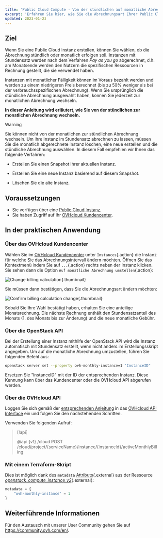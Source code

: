 ```yaml
---
title: 'Public Cloud Compute - Von der stündlichen auf monatliche Abrechnung umstellen'
excerpt: 'Erfahren Sie hier, wie Sie die Abrechnungsart Ihrer Public Cloud Instanz ändern'
updated: 2023-01-23
---
```


## Ziel

Wenn Sie eine Public Cloud Instanz erstellen, können Sie wählen, ob die Abrechnung stündlich oder monatlich erfolgen soll. Instanzen mit Stundensatz werden nach dem Verfahren *Pay as you go* abgerechnet, d.h. am Monatsende werden den Nutzern die spezifischen Ressourcen in Rechnung gestellt, die sie verwendet haben.

Instanzen mit monatlicher Fälligkeit können im Voraus bezahlt werden und werden zu einem niedrigeren Preis berechnet (bis zu 50% weniger als bei der verbrauchsspezifischen Abrechnung). Wenn Sie ursprünglich die stündliche Abrechnung ausgewählt haben, können Sie jederzeit zur monatlichen Abrechnung wechseln.

**In dieser Anleitung wird erläutert, wie Sie von der stündlichen zur monatlichen Abrechnung wechseln.**

> [!warning]
>
> Sie können nicht von der monatlichen zur stündlichen Abrechnung wechseln. Um Ihre Instanz im Stundensatz abrechnen zu lassen, müssen Sie die monatlich abgerechnete Instanz löschen, eine neue erstellen und die stündliche Abrechnung auswählen. In diesem Fall empfehlen wir Ihnen das folgende Verfahren:
>
>- Erstellen Sie einen Snapshot Ihrer aktuellen Instanz.
>
>- Erstellen Sie eine neue Instanz basierend auf diesem Snapshot.
>
>- Löschen Sie die alte Instanz.
>

## Voraussetzungen

- Sie verfügen über eine [Public Cloud Instanz](https://www.ovhcloud.com/de/public-cloud).
- Sie haben Zugriff auf Ihr [OVHcloud Kundencenter](https://www.ovh.com/auth/?action=gotomanager&from=https://www.ovh.de/&ovhSubsidiary=de).

## In der praktischen Anwendung

### Über das OVHcloud Kundencenter

Wählen Sie im [OVHcloud Kundencenter](https://www.ovh.com/auth/?action=gotomanager&from=https://www.ovh.de/&ovhSubsidiary=de) unter `Instances`{.action} die Instanz für welche Sie das Abrechnungsintervall ändern möchten. Öffnen Sie das Kontextmenü indem Sie auf `...`{.action} rechts neben der Instanz klicken. Sie sehen dann die Option `Auf monatliche Abrechnung umstellen`{.action}:

![Change billing calculation](images/switch_to_monthly_updated.png){.thumbnail}

Sie müssen dann bestätigen, dass Sie die Abrechnungsart ändern möchten:

![Confirm billing calculation change](images/confirm_to_monthly_updated.png){.thumbnail}

Sobald Sie Ihre Wahl bestätigt haben, erhalten Sie eine anteilige Monatsrechnung. Die nächste Rechnung enthält den Stundensatzanteil des Monats (1. des Monats bis zur Änderung) und die neue monatliche Gebühr.

### Über die OpenStack API

Bei der Erstellung einer Instanz mithilfe der OpenStack API wird die Instanz automatisch mit Stundensatz erstellt, wenn nicht anders im Erstellungsskript angegeben. Um auf die monatliche Abrechnung umzustellen, führen Sie folgenden Befehl aus:

```bash
openstack server set --property ovh-monthly-instance=1 "InstanceID"
```

Ersetzen Sie "InstanceID" mit der ID der entsprechenden Instanz. Diese Kennung kann über das Kundencenter oder die OVHcloud API abgerufen werden.

### Über die OVHcloud API

Loggen Sie sich gemäß der [entsprechenden Anleitung](/pages/manage_and_operate/api/first-steps) in das [OVHcloud API Interface](https://eu.api.ovh.com/) ein und folgen Sie den nachstehenden Schritten.

Verwenden Sie folgenden Aufruf:

> [!api]
>
> @api {v1} /cloud POST /cloud/project/{serviceName}/instance/{instanceId}/activeMonthlyBilling
>

### Mit einem Terraform-Skript

Dies ist möglich dank des `metadata` [Attributs](https://registry.terraform.io/providers/terraform-provider-openstack/openstack/latest/docs/resources/compute_instance_v2#metadata){.external} aus der Ressource [*openstack_compute_instance_v2*](https://registry.terraform.io/providers/terraform-provider-openstack/openstack/latest/docs/resources/compute_instance_v2){.external}:

```terraform
metadata = {
    "ovh-monthly-instance" = 1
}
```

## Weiterführende Informationen

Für den Austausch mit unserer User Community gehen Sie auf <https://community.ovh.com/en/>.
